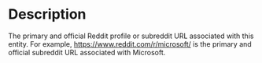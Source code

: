 # Description
The primary and official Reddit profile or subreddit URL associated with this entity. For example, https://www.reddit.com/r/microsoft/ is the primary and official subreddit URL associated with Microsoft.